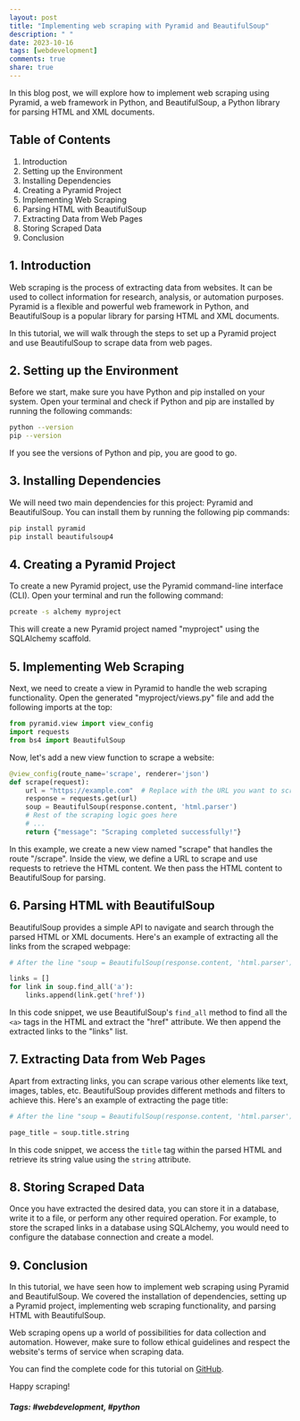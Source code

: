 ```yaml
---
layout: post
title: "Implementing web scraping with Pyramid and BeautifulSoup"
description: " "
date: 2023-10-16
tags: [webdevelopment]
comments: true
share: true
---
```


In this blog post, we will explore how to implement web scraping using Pyramid, a web framework in Python, and BeautifulSoup, a Python library for parsing HTML and XML documents.

## Table of Contents
1. Introduction
2. Setting up the Environment
3. Installing Dependencies
4. Creating a Pyramid Project
5. Implementing Web Scraping
6. Parsing HTML with BeautifulSoup
7. Extracting Data from Web Pages
8. Storing Scraped Data
9. Conclusion

## 1. Introduction

Web scraping is the process of extracting data from websites. It can be used to collect information for research, analysis, or automation purposes. Pyramid is a flexible and powerful web framework in Python, and BeautifulSoup is a popular library for parsing HTML and XML documents.

In this tutorial, we will walk through the steps to set up a Pyramid project and use BeautifulSoup to scrape data from web pages.

## 2. Setting up the Environment

Before we start, make sure you have Python and pip installed on your system. Open your terminal and check if Python and pip are installed by running the following commands:

```bash
python --version
pip --version
```

If you see the versions of Python and pip, you are good to go.

## 3. Installing Dependencies

We will need two main dependencies for this project: Pyramid and BeautifulSoup. You can install them by running the following pip commands:

```bash
pip install pyramid
pip install beautifulsoup4
```

## 4. Creating a Pyramid Project

To create a new Pyramid project, use the Pyramid command-line interface (CLI). Open your terminal and run the following command:

```bash
pcreate -s alchemy myproject
```

This will create a new Pyramid project named "myproject" using the SQLAlchemy scaffold.

## 5. Implementing Web Scraping

Next, we need to create a view in Pyramid to handle the web scraping functionality. Open the generated "myproject/views.py" file and add the following imports at the top:

```python
from pyramid.view import view_config
import requests
from bs4 import BeautifulSoup
```

Now, let's add a new view function to scrape a website:

```python
@view_config(route_name='scrape', renderer='json')
def scrape(request):
    url = "https://example.com"  # Replace with the URL you want to scrape
    response = requests.get(url)
    soup = BeautifulSoup(response.content, 'html.parser')
    # Rest of the scraping logic goes here
    # ...
    return {"message": "Scraping completed successfully!"}
```

In this example, we create a new view named "scrape" that handles the route "/scrape". Inside the view, we define a URL to scrape and use requests to retrieve the HTML content. We then pass the HTML content to BeautifulSoup for parsing.

## 6. Parsing HTML with BeautifulSoup

BeautifulSoup provides a simple API to navigate and search through the parsed HTML or XML documents. Here's an example of extracting all the links from the scraped webpage:

```python
# After the line "soup = BeautifulSoup(response.content, 'html.parser')"

links = []
for link in soup.find_all('a'):
    links.append(link.get('href'))
```

In this code snippet, we use BeautifulSoup's `find_all` method to find all the `<a>` tags in the HTML and extract the "href" attribute. We then append the extracted links to the "links" list.

## 7. Extracting Data from Web Pages

Apart from extracting links, you can scrape various other elements like text, images, tables, etc. BeautifulSoup provides different methods and filters to achieve this. Here's an example of extracting the page title:

```python
# After the line "soup = BeautifulSoup(response.content, 'html.parser')"

page_title = soup.title.string
```

In this code snippet, we access the `title` tag within the parsed HTML and retrieve its string value using the `string` attribute.

## 8. Storing Scraped Data

Once you have extracted the desired data, you can store it in a database, write it to a file, or perform any other required operation. For example, to store the scraped links in a database using SQLAlchemy, you would need to configure the database connection and create a model.

## 9. Conclusion

In this tutorial, we have seen how to implement web scraping using Pyramid and BeautifulSoup. We covered the installation of dependencies, setting up a Pyramid project, implementing web scraping functionality, and parsing HTML with BeautifulSoup.

Web scraping opens up a world of possibilities for data collection and automation. However, make sure to follow ethical guidelines and respect the website's terms of service when scraping data.

You can find the complete code for this tutorial on [GitHub](https://github.com/example/myproject).

Happy scraping!

##### Tags: #webdevelopment, #python